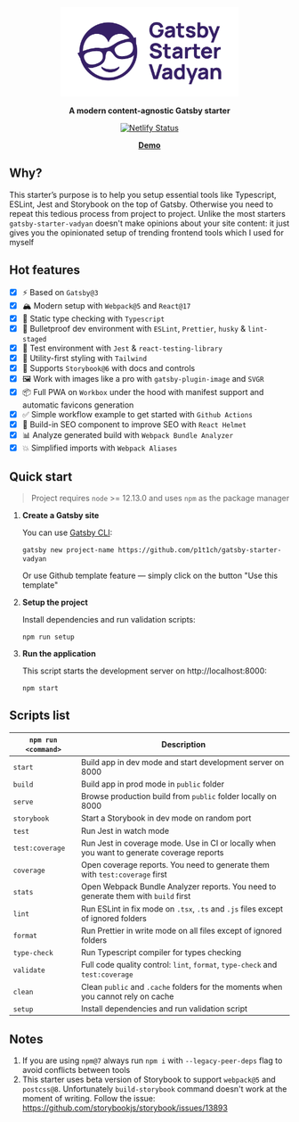 <p align="center">
  <a href="https://github.com/p1t1ch/gatsby-starter-vadyan">
    <img
      src="src/images/logo-text.png"
      height="160"
      alt="Gatsby Starter Vadyan"
    />
  </a>
</p>

<p align="center"><strong align="center">A modern content-agnostic Gatsby starter</strong></p>

<p align="center">
  <a href="https://app.netlify.com/sites/gatsby-starter-vadyan/deploys">
    <img
      src="https://api.netlify.com/api/v1/badges/9a89a14d-291c-4fe2-ac62-241a1d917941/deploy-status"
      alt="Netlify Status"
    />
  </a>
</p>

<p align="center">
  <strong><a href="https://gatsby-starter-vadyan.netlify.app">Demo</a></strong>
</p>

## Why?

This starter’s purpose is to help you setup essential tools like Typescript, ESLint, Jest and Storybook on the top of Gatsby. Otherwise you need to repeat this tedious process from project to project. Unlike the most starters `gatsby-starter-vadyan` doesn't make opinions about your site content: it just gives you the opinionated setup of trending frontend tools which I used for myself

## Hot features

- [x] ⚡️ Based on `Gatsby@3`
- [x] 🏔 Modern setup with `Webpack@5` and `React@17`
- [x] 💬 Static type checking with `Typescript`
- [x] 🥇 Bulletproof dev environment with `ESLint`, `Prettier`, `husky` & `lint-staged`
- [x] 🎲 Test environment with `Jest` & `react-testing-library`
- [x] 🎨 Utility-first styling with `Tailwind`
- [x] 📕 Supports `Storybook@6` with docs and controls
- [x] 🖼 Work with images like a pro with `gatsby-plugin-image` and `SVGR`
- [x] 📦 Full PWA on `Workbox` under the hood with manifest support and automatic favicons generation
- [x] ✅ Simple workflow example to get started with `Github Actions`
- [x] 🤖 Build-in SEO component to improve SEO with `React Helmet`
- [x] 📊 Analyze generated build with `Webpack Bundle Analyzer`
- [x] 💥 Simplified imports with `Webpack Aliases`

## Quick start

> Project requires `node` >= 12.13.0 and uses `npm` as the package manager

1. **Create a Gatsby site**

   You can use [Gatsby CLI](https://www.gatsbyjs.com/docs/gatsby-cli/):

   ```shell
   gatsby new project-name https://github.com/p1t1ch/gatsby-starter-vadyan
   ```

   Or use Github template feature — simply click on the button "Use this template"

1. **Setup the project**

   Install dependencies and run validation scripts:

   ```shell
   npm run setup
   ```

1. **Run the application**

   This script starts the development server on http://localhost:8000:

   ```shell
   npm start
   ```

## Scripts list

| `npm run <command>` | Description                                                                                |
| ------------------- | ------------------------------------------------------------------------------------------ |
| `start`             | Build app in dev mode and start development server on 8000                                 |
| `build`             | Build app in prod mode in `public` folder                                                  |
| `serve`             | Browse production build from `public` folder locally on 8000                               |
| `storybook`         | Start a Storybook in dev mode on random port                                               |
| `test`              | Run Jest in watch mode                                                                     |
| `test:coverage`     | Run Jest in coverage mode. Use in CI or locally when you want to generate coverage reports |
| `coverage`          | Оpen coverage reports. You need to generate them with `test:coverage` first                |
| `stats`             | Open Webpack Bundle Analyzer reports. You need to generate them with `build` first         |
| `lint`              | Run ESLint in fix mode on `.tsx`, `.ts` and `.js` files except of ignored folders          |
| `format`            | Run Prettier in write mode on all files except of ignored folders                          |
| `type-check`        | Run Typescript compiler for types checking                                                 |
| `validate`          | Full code quality control: `lint`, `format`, `type-check` and `test:coverage`              |
| `clean`             | Clean `public` and `.cache` folders for the moments when you cannot rely on cache          |
| `setup`             | Install dependencies and run validation script                                             |

## Notes

1. If you are using `npm@7` always run `npm i` with `--legacy-peer-deps` flag to avoid conflicts between tools
1. This starter uses beta version of Storybook to support `webpack@5` and `postcss@8`. Unfortunately `build-storybook` command doesn't work at the moment of writing. Follow the issue: https://github.com/storybookjs/storybook/issues/13893
